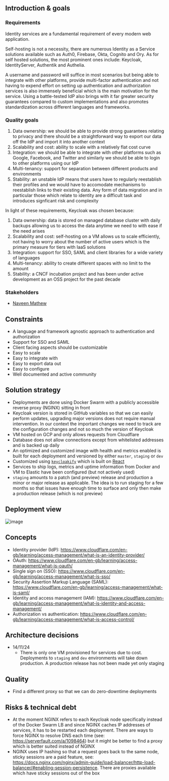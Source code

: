 ## Introduction & goals
### Requirements
Identity services are a fundamental requirement of every modern web application. 

Self-hosting is not a necessity, there are numerous Identity as a Service solutions available such as Auth0, Firebase, Okta, Cognito and Ory. As for self hosted solutions, the most prominent ones include: Keycloak, IdentityServer, Authentik and Authelia.

A username and password will suffice in most scenarios but being able to integrate with other platforms, provide multi-factor authentication and not having to expend effort on setting up authentication and authorization services is also immensely beneficial which is the main motivation for the service. Using a battle-tested IdP also brings with it far greater security guarantees compared to custom implementations and also promotes standardization across different languages and frameworks.

### Quality goals
1. Data ownership: we should be able to provide strong guarantees relating to privacy and there should be a straightforward way to export our data off the IdP and import it into another context
2. Scalability and cost: ability to scale with a relatively flat cost curve
3. Integration: we should be able to integrate with other platforms such as Google, Facebook, and Twitter and similarly we should be able to login to other platforms using our IdP
4. Multi-tenancy: support for separation between different products and environments
5. Stability: an unstable IdP means that users have to regularly reestablish their profiles and we would have to accomodate mechanisms to reestablish links to their existing data. Any form of data migration and in particular those which relate to identity are a difficult task and introduces signficant risk and complexity

In light of these requirements, Keycloak was chosen because:
1. Data ownership: data is stored on managed database cluster with daily backups allowing us to access the data anytime we need to with ease if the need arises
2. Scalability and cost: self-hosting on a VM allows us to scale efficiently, not having to worry about the number of active users which is the primary measure for tiers with IaaS solutions
3. Integration: support for SSO, SAML and client libraries for a wide variety of languages
4. Multi-tenancy: ability to create different spaces with no limit to the amount
5. Stability: a CNCF incubation project and has been under active development as an OSS project for the past decade

### Stakeholders
- [Naveen Mathew](mailto:naveen@skulpture.xyz)

## Constraints

- A language and framework agnostic approach to authentication and authorization
- Support for SSO and SAML
- Client facing aspects should be customizable
- Easy to scale
- Easy to integrate with
- Easy to export data out
- Easy to configure
- Well documented and active community

## Solution strategy

- Deployments are done using Docker Swarm with a publicly accessible reverse proxy (NGINX) sitting in front
- Keycloak version is stored in GitHub variables so that we can easily perform updates, upgrading major versions does not require manual intervention. In our context the important changes we need to track are the configuration changes and not so much the version of Keycloak
- VM hosted on GCP and only allows requests from Cloudflare
- Database does not allow connections except from whitelisted addresses and is backed up daily
- An optimized and customized image with health and metrics enabled is built for each deployment and versioned by either `master`, `staging` or `dev`
- Customized using [`keycloakify`](http://keycloakify.dev) which is built on [React](https://react.dev)
- Services to ship logs, metrics and uptime information from Docker and VM to Elastic have been configured (but not actively used)
- `staging` amounts to a patch (and preview) release and production a minor or major release as applicable. The idea is to run staging for a few months so that issues have enough time to surface and only then make a production release (which is not preview)

## Deployment view
![image](https://github.com/user-attachments/assets/eb2f987d-43dc-4cf8-96a0-11cd99f4716b)

## Concepts
- Identity provider (IdP): https://www.cloudflare.com/en-gb/learning/access-management/what-is-an-identity-provider/
- OAuth: https://www.cloudflare.com/en-gb/learning/access-management/what-is-oauth/
- Single sign on (SSO): https://www.cloudflare.com/en-gb/learning/access-management/what-is-sso/
- Security Assertion Markup Language (SAML): https://www.cloudflare.com/en-gb/learning/access-management/what-is-saml/
- Identity and access management (IAM): https://www.cloudflare.com/en-gb/learning/access-management/what-is-identity-and-access-management/
- Authorization vs authentication: https://www.cloudflare.com/en-gb/learning/access-management/what-is-access-control/

## Architecture decisions
- 14/11/24
   - There is only one VM provisioned for services due to cost. Deployments to `staging` and `dev` environments will take down production. A production release has not been made yet only staging

## Quality
- Find a different proxy so that we can do zero-downtime deployments

## Risks & technical debt
- At the moment NGINX refers to each Keycloak node specifically instead of the Docker Swarm LB and since NGINX caches IP addresses of services, it has to be restarted each deployment. There are ways to force NGINX to resolve DNS each time (see: https://serverfault.com/a/1098464) but it might be better to find a proxy which is better suited instead of NGINX
- NGINX uses IP hashing so that a request goes back to the same node, sticky sessions are a paid feature, see: https://docs.nginx.com/nginx/admin-guide/load-balancer/http-load-balancer/#enabling-session-persistence. There are proxies available which have sticky sessions out of the box
